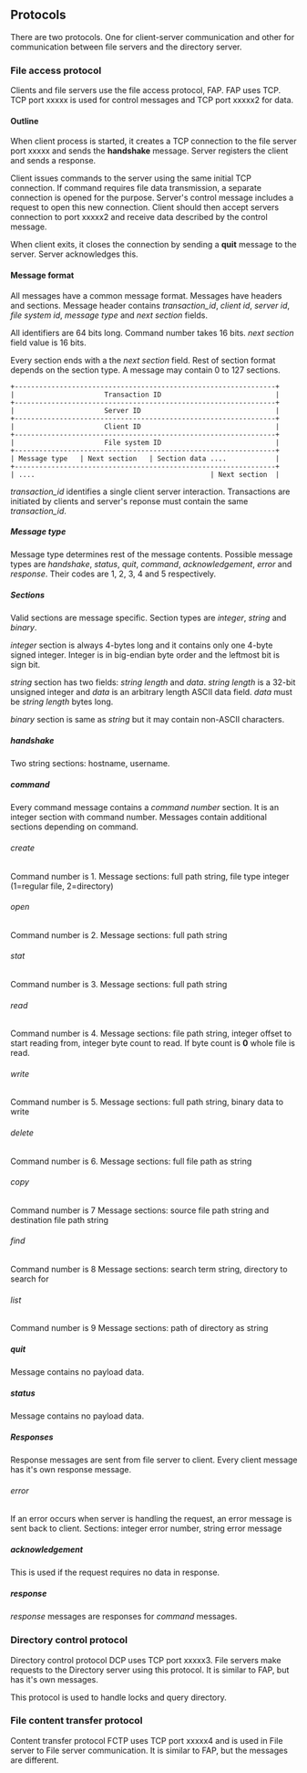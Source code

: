 <a id="protocols"></a>
Protocols
---------

There are two protocols. One for client-server communication and other for communication between file servers and the directory server.

### File access protocol

Clients and file servers use the file access protocol, FAP. FAP uses TCP. TCP port xxxxx is used for control messages and TCP port xxxxx2 for data.

#### Outline

When client process is started, it creates a TCP connection to the file server port xxxxx and sends the **handshake** message. Server registers the client and sends a response.

Client issues commands to the server using the same initial TCP connection. If command requires file data transmission, a separate connection is opened for the purpose. Server's control message includes a request to open this new connection. Client should then accept servers connection to port xxxxx2 and receive data described by the control message.

When client exits, it closes the connection by sending a **quit** message to the server. Server acknowledges this.

#### Message format

All messages have a common message format. Messages have headers and sections. Message header contains *transaction_id*, *client id*, *server id*, *file system id*, *message type* and *next section* fields.

All identifiers are 64 bits long. Command number takes 16 bits. *next section* field value is 16 bits.

Every section ends with a the *next section* field. Rest of section format depends on the section type. A message may contain 0 to 127 sections.

    +----------------------------------------------------------------+
    |                      Transaction ID                            |
    +----------------------------------------------------------------+
    |                      Server ID                                 |
    +----------------------------------------------------------------+
    |                      Client ID                                 |
    +----------------------------------------------------------------+
    |                      File system ID                            |
    +----------------------------------------------------------------+
    | Message type   | Next section   | Section data ....            |
    +----------------------------------------------------------------+
    | ....                                           | Next section  |

*transaction_id* identifies a single client server interaction. Transactions are initiated by clients and server's reponse must contain the same *transaction_id*.

##### Message type
Message type determines rest of the message contents. Possible message types are *handshake*, *status*, *quit*, *command*, *acknowledgement*, *error* and *response*. Their codes are 1, 2, 3, 4 and 5 respectively.

##### Sections
Valid sections are message specific. Section types are *integer*, *string* and *binary*.

*integer* section is always 4-bytes long and it contains only one 4-byte signed integer. Integer is in big-endian byte order and the leftmost bit is sign bit.

*string* section has two fields: *string length* and *data*. *string length* is a 32-bit unsigned integer and *data* is an arbitrary length ASCII data field. *data* must be *string length* bytes long.

*binary* section is same as *string* but it may contain non-ASCII characters.

##### handshake
Two string sections: hostname, username.

##### command
Every command message contains a *command number* section. It is an integer section with command number.
Messages contain additional sections depending on command.

###### create
Command number is 1.
Message sections: full path string, file type integer (1=regular file, 2=directory)

###### open
Command number is 2.
Message sections: full path string

###### stat
Command number is 3.
Message sections: full path string

###### read
Command number is 4.
Message sections: file path string, integer offset to start reading from, integer byte count to read. If byte count is **0** whole file is read.

###### write
Command number is 5.
Message sections: full path string, binary data to write

###### delete
Command number is 6.
Message sections: full file path as string

###### copy
Command number is 7
Message sections: source file path string and destination file path string

###### find
Command number is 8
Message sections: search term string, directory to search for

###### list
Command number is 9
Message sections: path of directory as string

##### quit
Message contains no payload data.

##### status
Message contains no payload data.

##### Responses
Response messages are sent from file server to client. Every client message has it's own response message.

###### error
If an error occurs when server is handling the request, an error message is sent back to client.
Sections: integer error number, string error message

##### acknowledgement
This is used if the request requires no data in response.

##### response
*response* messages are responses for *command* messages.

### Directory control protocol
Directory control protocol DCP uses TCP port xxxxx3. File servers make requests to the Directory server using this protocol. It is similar to FAP, but has it's own messages.

This protocol is used to handle locks and query directory.

### File content transfer protocol
Content transfer protocol FCTP uses TCP port xxxxx4 and is used in File server to File server communication. It is similar to FAP, but the messages are different.
